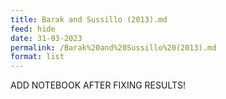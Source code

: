 ```yaml
---
title: Barak and Sussillo (2013).md
feed: hide
date: 31-03-2023
permalink: /Barak%20and%20Sussillo%20(2013).md
format: list
---
```



ADD NOTEBOOK AFTER FIXING RESULTS!